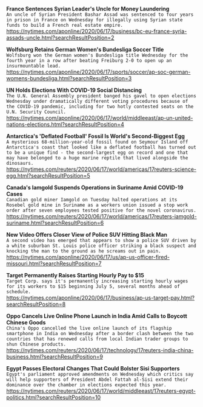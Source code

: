 **France Sentences Syrian Leader's Uncle for Money Laundering**\
`An uncle of Syrian President Bashar Assad was sentenced to four years in prison in France on Wednesday for illegally using Syrian state funds to build a French real estate empire.`\
https://nytimes.com/aponline/2020/06/17/business/bc-eu-france-syria-assads-uncle.html?searchResultPosition=2

**Wolfsburg Retains German Women's Bundesliga Soccer Title**\
`Wolfsburg won the German women's Bundesliga title Wednesday for the fourth year in a row after beating Freiburg 2-0 to open up an insurmountable lead.`\
https://nytimes.com/aponline/2020/06/17/sports/soccer/ap-soc-german-womens-bundesliga.html?searchResultPosition=3

**UN Holds Elections With COVID-19 Social Distancing**\
`The U.N. General Assembly president banged his gavel to open elections Wednesday under dramatically different voting procedures because of the COVID-19 pandemic, including for two hotly contested seats on the U.N. Security Council.`\
https://nytimes.com/aponline/2020/06/17/world/middleeast/ap-un-united-nations-elections.html?searchResultPosition=4

**Antarctica's 'Deflated Football' Fossil Is World's Second-Biggest Egg**\
`A mysterious 68-million-year-old fossil found on Seymour Island off Antarctica's coast that looked like a deflated football has turned out to be a unique find - the second-largest egg on record and one that may have belonged to a huge marine reptile that lived alongside the dinosaurs.`\
https://nytimes.com/reuters/2020/06/17/world/americas/17reuters-science-egg.html?searchResultPosition=5

**Canada's Iamgold Suspends Operations in Suriname Amid COVID-19 Cases**\
`Canadian gold miner Iamgold on Tuesday halted operations at its Rosebel gold mine in Suriname as a workers union issued a stop work order after seven employees tested positive for the novel coronavirus.`\
https://nytimes.com/reuters/2020/06/17/world/americas/17reuters-iamgold-suriname.html?searchResultPosition=6

**New Video Offers Closer View of Police SUV Hitting Black Man**\
`A second video has emerged that appears to show a police SUV driven by a white suburban St. Louis police officer striking a black suspect and knocking the man to the ground as he screams out in pain.`\
https://nytimes.com/aponline/2020/06/17/us/ap-us-officer-fired-missouri.html?searchResultPosition=7

**Target Permanently Raises Starting Hourly Pay to $15**\
`Target Corp. says it's permanently increasing starting hourly wages for its workers to $15 beginning July 5, several months ahead of schedule.`\
https://nytimes.com/aponline/2020/06/17/business/ap-us-target-pay.html?searchResultPosition=8

**Oppo Cancels Live Online Phone Launch in India Amid Calls to Boycott Chinese Goods**\
`China's Oppo cancelled the live online launch of its flagship smartphone in India on Wednesday after a border clash between the two countries that has renewed calls from local Indian trader groups to shun Chinese products.`\
https://nytimes.com/reuters/2020/06/17/technology/17reuters-india-china-business.html?searchResultPosition=9

**Egypt Passes Electoral Changes That Could Bolster Sisi Supporters**\
`Egypt's parliament approved amendments on Wednesday which critics say will help supporters of President Abdel Fattah al-Sisi extend their dominance over the chamber in elections expected this year.`\
https://nytimes.com/reuters/2020/06/17/world/middleeast/17reuters-egypt-politics.html?searchResultPosition=10

